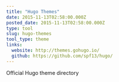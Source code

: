 ```yaml
---
title: "Hugo Themes"
date: 2015-11-13T02:58:00.000Z
posted_date: 2015-11-13T02:58:00.000Z
type: tool
slug: hugo-themes
tool_type: theme
links:
  website: http://themes.gohugo.io/
  github: https://github.com/spf13/hugo/
---
```

Official Hugo theme directory




